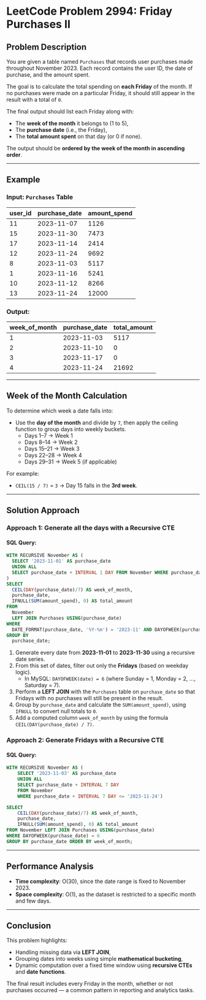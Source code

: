 # LeetCode Problem 2994: Friday Purchases II

## Problem Description

You are given a table named `Purchases` that records user purchases made throughout November 2023. Each record contains the user ID, the date of purchase, and the amount spent.

The goal is to calculate the total spending on **each Friday** of the month. If no purchases were made on a particular Friday, it should still appear in the result with a total of `0`.

The final output should list each Friday along with:
- The **week of the month** it belongs to (1 to 5),
- The **purchase date** (i.e., the Friday),
- The **total amount spent** on that day (or 0 if none).

The output should be **ordered by the week of the month in ascending order**.

---

## Example

### Input: `Purchases` Table

| user_id | purchase_date | amount_spend |
|---------|----------------|---------------|
| 11      | 2023-11-07     | 1126          |
| 15      | 2023-11-30     | 7473          |
| 17      | 2023-11-14     | 2414          |
| 12      | 2023-11-24     | 9692          |
| 8       | 2023-11-03     | 5117          |
| 1       | 2023-11-16     | 5241          |
| 10      | 2023-11-12     | 8266          |
| 13      | 2023-11-24     | 12000         |

### Output:

| week_of_month | purchase_date | total_amount |
|---------------|----------------|---------------|
| 1             | 2023-11-03     | 5117          |
| 2             | 2023-11-10     | 0             |
| 3             | 2023-11-17     | 0             |
| 4             | 2023-11-24     | 21692         |

---

## Week of the Month Calculation

To determine which week a date falls into:
- Use the **day of the month** and divide by `7`, then apply the ceiling function to group days into weekly buckets.
  - Days 1–7 → Week 1
  - Days 8–14 → Week 2
  - Days 15–21 → Week 3
  - Days 22–28 → Week 4
  - Days 29–31 → Week 5 (if applicable)

For example:
- `CEIL(15 / 7)` = `3` → Day 15 falls in the **3rd week**.

---

## Solution Approach

### Approach 1: Generate all the days with a Recursive CTE

#### SQL Query:
```sql
WITH RECURSIVE November AS (
  SELECT '2023-11-01' AS purchase_date 
  UNION ALL 
  SELECT purchase_date + INTERVAL 1 DAY FROM November WHERE purchase_date < '2023-11-30'
)
SELECT 
  CEIL(DAY(purchase_date)/7) AS week_of_month, 
  purchase_date, 
  IFNULL(SUM(amount_spend), 0) AS total_amount 
FROM 
  November 
  LEFT JOIN Purchases USING(purchase_date) 
WHERE 
  DATE_FORMAT(purchase_date, '%Y-%m') = '2023-11' AND DAYOFWEEK(purchase_date) = 6 
GROUP BY 
  purchase_date;
```

1. Generate every date from **2023-11-01** to **2023-11-30** using a recursive date series.
2. From this set of dates, filter out only the **Fridays** (based on weekday logic).
   - In MySQL: `DAYOFWEEK(date) = 6` (where Sunday = 1, Monday = 2, ..., Saturday = 7).
3. Perform a **LEFT JOIN** with the `Purchases` table on `purchase_date` so that Fridays with no purchases will still be present in the result.
4. Group by `purchase_date` and calculate the `SUM(amount_spend)`, using `IFNULL` to convert null totals to `0`.
5. Add a computed column `week_of_month` by using the formula `CEIL(DAY(purchase_date) / 7)`.

### Approach 2: Generate Fridays with a Recursive CTE

#### SQL Query:
```sql
WITH RECURSIVE November AS (
    SELECT '2023-11-03' AS purchase_date
    UNION ALL
    SELECT purchase_date + INTERVAL 7 DAY
    FROM November
    WHERE purchase_date + INTERVAL 7 DAY <= '2023-11-24')

SELECT 
    CEIL(DAY(purchase_date)/7) AS week_of_month, 
    purchase_date, 
    IFNULL(SUM(amount_spend), 0) AS total_amount
FROM November LEFT JOIN Purchases USING(purchase_date)
WHERE DAYOFWEEK(purchase_date) = 6
GROUP BY purchase_date ORDER BY week_of_month;
```

---

## Performance Analysis

- **Time complexity**: O(30), since the date range is fixed to November 2023.
- **Space complexity**: O(1), as the dataset is restricted to a specific month and few days.

---

## Conclusion

This problem highlights:
- Handling missing data via **LEFT JOIN**,
- Grouping dates into weeks using simple **mathematical bucketing**,
- Dynamic computation over a fixed time window using **recursive CTEs** and **date functions**.

The final result includes every Friday in the month, whether or not purchases occurred — a common pattern in reporting and analytics tasks.
